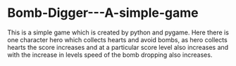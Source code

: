 # Bomb-Digger---A-simple-game
This is a simple game which is created by python and pygame. Here there is one character hero which collects hearts and avoid bombs, as hero collects hearts the score increases and at a particular score level also increases and with the increase in levels speed of the bomb dropping also increases.
